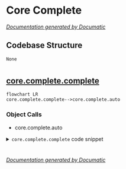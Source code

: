 # Core Complete

[_Documentation generated by Documatic_](https://www.documatic.com)

<!---Documatic-section-Codebase Structure-start--->
## Codebase Structure

<!---Documatic-block-system_architecture-start--->
```mermaid
None
```
<!---Documatic-block-system_architecture-end--->

# #
<!---Documatic-section-Codebase Structure-end--->

<!---Documatic-section-core.complete.complete-start--->
## [core.complete.complete](5-core_complete.md#core.complete.complete)

<!---Documatic-section-complete-start--->
```mermaid
flowchart LR
core.complete.complete-->core.complete.auto
```

### Object Calls

* core.complete.auto

<!---Documatic-block-core.complete.complete-start--->
<details>
	<summary><code>core.complete.complete</code> code snippet</summary>

```python
def complete(array):
    completer = auto(array)
    readline.set_completer(completer.complete)
    readline.parse_and_bind('tab:complete')
```
</details>
<!---Documatic-block-core.complete.complete-end--->
<!---Documatic-section-complete-end--->

# #
<!---Documatic-section-core.complete.complete-end--->

[_Documentation generated by Documatic_](https://www.documatic.com)